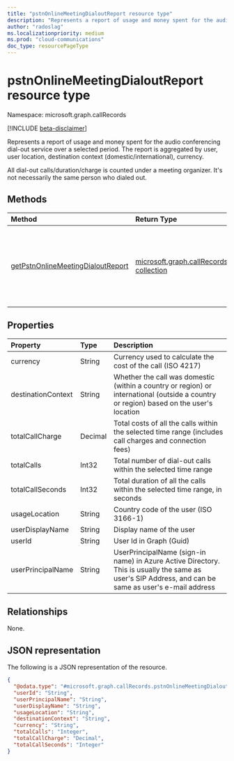 ```yaml
---
title: "pstnOnlineMeetingDialoutReport resource type"
description: "Represents a report of usage and money spent for the audio conferencing dial-out service over a selected period"
author: "radoslag"
ms.localizationpriority: medium
ms.prod: "cloud-communications"
doc_type: resourcePageType
---
```


# pstnOnlineMeetingDialoutReport resource type

Namespace: microsoft.graph.callRecords

[!INCLUDE [beta-disclaimer](../../includes/beta-disclaimer.md)]

Represents a report of usage and money spent for the audio conferencing dial-out service over a selected period.
The report is aggregated by user, user location, destination context (domestic/international), currency.

All dial-out calls/duration/charge is counted under a meeting organizer. It's not necessarily the same person who dialed out.

## Methods

| Method       | Return Type | Description |
|:-------------|:------------|:------------|
| [getPstnOnlineMeetingDialoutReport](../api/callrecords-callrecord-getpstnonlinemeetingdialoutreport.md) | [microsoft.graph.callRecords.pstnOnlineMeetingDialoutReport collection](callrecords-pstnonlinemeetingdialoutreport.md) | Get aggregated report of usage and money spent for the audio conferencing dial-out service |

## Properties

|Property|Type|Description|
|:---|:---|:---|
|currency|String|Currency used to calculate the cost of the call (ISO 4217)|
|destinationContext|String|Whether the call was domestic (within a country or region) or international (outside a country or region) based on the user's location|
|totalCallCharge|Decimal|Total costs of all the calls within the selected time range (includes call charges and connection fees)|
|totalCalls|Int32|Total number of dial-out calls within the selected time range|
|totalCallSeconds|Int32|Total duration of all the calls within the selected time range, in seconds|
|usageLocation|String|Country code of the user (ISO 3166-1)|
|userDisplayName|String|Display name of the user|
|userId|String|User Id in Graph (Guid)|
|userPrincipalName|String|UserPrincipalName (sign-in name) in Azure Active Directory. This is usually the same as user's SIP Address, and can be same as user's e-mail address|

## Relationships

None.

## JSON representation

The following is a JSON representation of the resource.
<!-- {
  "blockType": "resource",
  "@odata.type": "microsoft.graph.callRecords.pstnOnlineMeetingDialoutReport"
}
-->
``` json
{
  "@odata.type": "#microsoft.graph.callRecords.pstnOnlineMeetingDialoutReport",
  "userId": "String",
  "userPrincipalName": "String",
  "userDisplayName": "String",
  "usageLocation": "String",
  "destinationContext": "String",
  "currency": "String",
  "totalCalls": "Integer",
  "totalCallCharge": "Decimal",
  "totalCallSeconds": "Integer"
}
```
